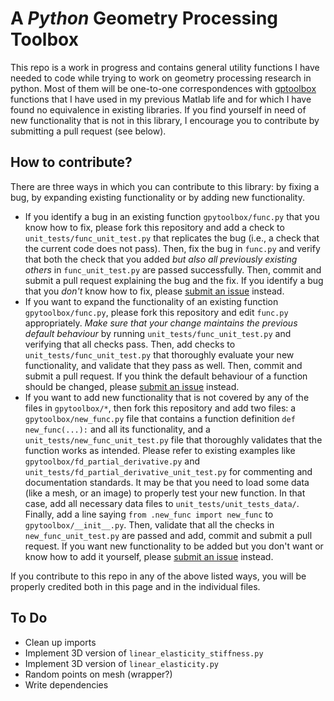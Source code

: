 # A *Python* Geometry Processing Toolbox

This repo is a work in progress and contains general utility functions I have
needed to code while trying to work on geometry processing research in python.
Most of them will be one-to-one correspondences with
[gptoolbox](https://github.com/alecjacobson/gptoolbox) functions that I have
used in my previous Matlab life and for which I have found no equivalence in
existing libraries. If you find yourself in need of new functionality that is
not in this library, I encourage you to contribute by submitting a pull request
(see below).

## How to contribute?

There are three ways in which you can contribute to this library: by fixing a
bug, by expanding existing functionality or by adding new functionality.

- If you identify a bug in an existing function `gpytoolbox/func.py` that you
  know how to fix, please fork this repository and add a check to
  `unit_tests/func_unit_test.py` that replicates the bug (i.e., a check that the
  current code does not pass). Then, fix the bug in `func.py` and verify that
  both the check that you added *but also all previously existing others* in
  `func_unit_test.py` are passed successfully. Then, commit and submit a pull
  request explaining the bug and the fix. If you identify a bug that you *don't*
  know how to fix, please [submit an
  issue](https://github.com/sgsellan/gpytoolbox/issues) instead.
- If you want to expand the functionality of an existing function
  `gpytoolbox/func.py`, please fork this repository and edit `func.py`
  appropriately. *Make sure that your change maintains the previous default
  behaviour* by running `unit_tests/func_unit_test.py` and verifying that all
  checks pass. Then, add checks to `unit_tests/func_unit_test.py` that
  thoroughly evaluate your new functionality, and validate that they pass as
  well. Then, commit and submit a pull request. If you think the default
  behaviour of a function should be changed, please [submit an
  issue](https://github.com/sgsellan/gpytoolbox/issues) instead.
- If you want to add new functionality that is not covered by any of the files
  in `gpytoolbox/*`, then fork this repository and add two files: a
  `gpytoolbox/new_func.py` file that contains a function definition `def
  new_func(...):` and all its functionality, and a
  `unit_tests/new_func_unit_test.py` file that thoroughly validates that the
  function works as intended. Please refer to existing examples like
  `gpytoolbox/fd_partial_derivative.py` and
  `unit_tests/fd_partial_derivative_unit_test.py` for commenting and
  documentation standards. It may be that you need to load some data (like a
  mesh, or an image) to properly test your new function. In that case, add all
  necessary data files to `unit_tests/unit_tests_data/`. Finally, add a line saying `from .new_func import new_func` to `gpytoolbox/__init__.py`. Then, validate that all the checks in
  `new_func_unit_test.py` are passed and add, commit and submit a pull request.
  If you want new functionality to be added but you don't want or know how to
  add it yourself, please [submit an
  issue](https://github.com/sgsellan/gpytoolbox/issues) instead.

If you contribute to this repo in any of the above listed ways, you will be
properly credited both in this page and in the individual files.

## To Do

- Clean up imports
- Implement 3D version of `linear_elasticity_stiffness.py`
- Implement 3D version of `linear_elasticity.py`
- Random points on mesh (wrapper?)
- Write dependencies